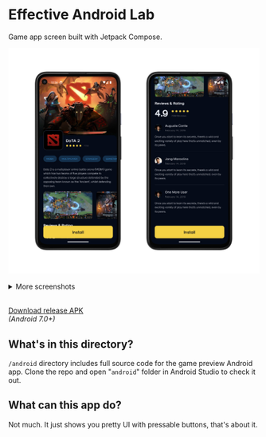 # Effective Android Lab
Game app screen built with Jetpack Compose.  

![drawing](/screenshots/android/main.png)

<details><summary>More screenshots</summary>  

![drawing](/screenshots/android/more.png)

</details><br>  

[Download release APK](/downloads/EffectiveLabOne.apk)  
*(Android 7.0+)*

## What's in this directory?
`/android` directory includes full source code for the game preview Android app.
Clone the repo and open "`android`" folder in Android Studio to check it out.

## What can this app do?
Not much. It just shows you pretty UI with pressable buttons, that's about it.